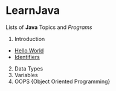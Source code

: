 # LearnJava
Lists of **Java** Topics and *Programs*

1) Introduction
* [Hello World](introduction/Hello.java)
* [Identifiers](introduction/Identifiers.java)
2) Data Types
3) Variables
4) OOPS {Object Oriented Programming}
